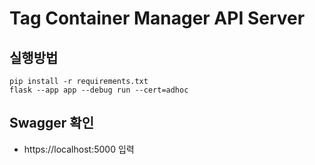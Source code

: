 # Tag Container Manager API Server
## 실행방법
```
pip install -r requirements.txt
flask --app app --debug run --cert=adhoc
```

## Swagger 확인
- https://localhost:5000 입력
